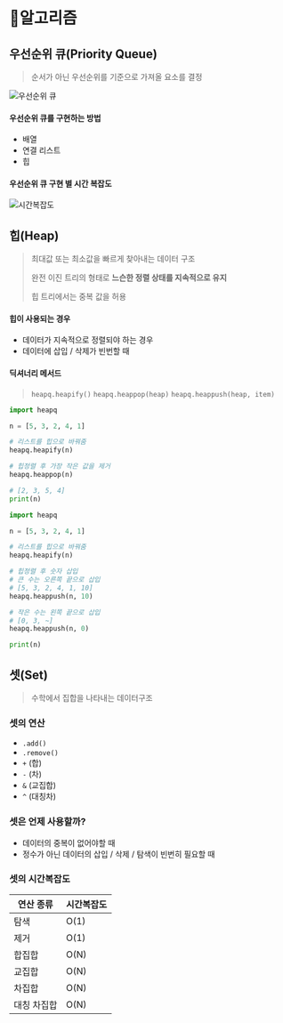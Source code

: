 # 🧠알고리즘

## 우선순위 큐(Priority Queue) 
>
> 순서가 아닌 우선순위를 기준으로 가져올 요소를 결정
> 
![우선순위 큐](https://img1.daumcdn.net/thumb/R1280x0/?scode=mtistory2&fname=https%3A%2F%2Fblog.kakaocdn.net%2Fdn%2FcYESG0%2Fbtq7tY1JSrS%2FIOgSFp8mGJkb5pXz9GkyfK%2Fimg.png)

#### 우선순위 큐를 구현하는 방법
- 배열
- 연결 리스트
- 힙

#### 우선순위 큐 구현 별 시간 복잡도
![시간복잡도](https://images.velog.io/images/ryalya/post/bec4f227-0d09-4f35-8e95-2d3214b8b320/image.png)

## 힙(Heap)
>
> 최대값 또는 최소값을 빠르게 찾아내는 데이터 구조
>
> 완전 이진 트리의 형태로 **느슨한 정렬 상태를 지속적으로 유지**
>
> 힙 트리에서는 중복 값을 허용
>

#### 힙이 사용되는 경우
- 데이터가 지속적으로 정렬되야 하는 경우
- 데이터에 삽입 / 삭제가 빈번할 때

#### 딕셔너리 메서드
>
> `heapq.heapify()`
> `heapq.heappop(heap)`
> `heapq.heappush(heap, item)`
>
```python
import heapq

n = [5, 3, 2, 4, 1]

# 리스트를 힙으로 바꿔줌
heapq.heapify(n)

# 힙정렬 후 가장 작은 값을 제거
heapq.heappop(n)

# [2, 3, 5, 4]
print(n)
```
>

```python
import heapq

n = [5, 3, 2, 4, 1]

# 리스트를 힙으로 바꿔줌
heapq.heapify(n)

# 힙정렬 후 숫자 삽입
# 큰 수는 오른쪽 끝으로 삽입
# [5, 3, 2, 4, 1, 10]
heapq.heappush(n, 10)

# 작은 수는 왼쪽 끝으로 삽입
# [0, 3, ~]
heapq.heappush(n, 0)

print(n)
```
## 셋(Set)
>
> 수학에서 집합을 나타내는 데이터구조
>

### 셋의 연산
- `.add()`
- `.remove()`
- `+` (합)
- `-` (차)
- `&` (교집합)
- `^` (대칭차)

### 셋은 언제 사용할까?
- 데이터의 중복이 없어야할 때
- 정수가 아닌 데이터의 삽입 / 삭제 / 탐색이 빈번히 필요할 때

### 셋의 시간복잡도
|연산 종류|시간복잡도|
|------|---|
|탐색|O(1)|
|제거|O(1)|
|합집합|O(N)|
|교집합|O(N)|
|차집합|O(N)|
|대칭 차집합|O(N)|